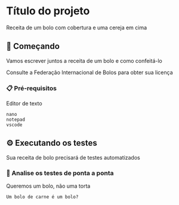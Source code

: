 # Título do projeto

Receita de um bolo com cobertura e uma cereja em cima

## 🚀 Começando

Vamos escrever juntos a receita de um bolo e como confeitá-lo

Consulte a Federação Internacional de Bolos para obter sua licença

### 📋 Pré-requisitos

Editor de texto

```
nano
notepad
vscode

```

## ⚙️ Executando os testes

Sua receita de bolo precisará de testes automatizados

### 🔩 Analise os testes de ponta a ponta

Queremos um bolo, não uma torta

```
Um bolo de carne é um bolo?
```
